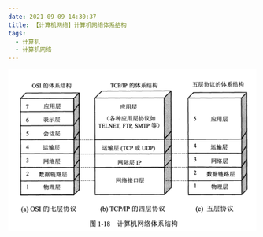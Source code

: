 ```yaml
---
date: 2021-09-09 14:30:37
title: 【计算机网络】计算机网络体系结构
tags:
  - 计算机
  - 计算机网络
---
```


![计算机网络体系结构](/images/计算机网络体系结构.jpg)
